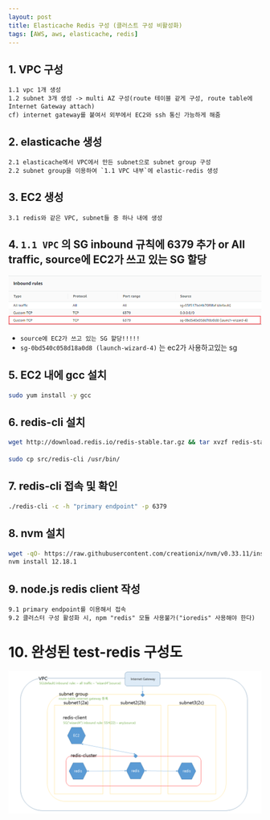 ```yaml
---
layout: post
title: Elasticache Redis 구성 (클러스트 구성 비활성화)
tags: [AWS, aws, elasticache, redis]
---
```


## 1. VPC 구성
    1.1 vpc 1개 생성
    1.2 subnet 3개 생성 -> multi AZ 구성(route 테이블 같게 구성, route table에 Internet Gateway attach)
    cf) internet gateway를 붙여서 외부에서 EC2와 ssh 통신 가능하게 해줌

## 2. elasticache 생성
    2.1 elasticache에서 VPC에서 만든 subnet으로 subnet group 구성
    2.2 subnet group을 이용하여 `1.1 VPC 내부`에 elastic-redis 생성

## 3. EC2 생성
    3.1 redis와 같은 VPC, subnet들 중 하나 내에 생성

## 4. **`1.1 VPC` 의 SG inbound 규칙에  6379 추가  or All traffic, source에 EC2가 쓰고 있는 SG 할당**
![4-inbound-rules](/assets/img/2020-09-15/4-inbound-rules.png)   
- `source에 EC2가 쓰고 있는 SG 할당!!!!!`
- `sg-0bd540c058d18a0d8 (launch-wizard-4)` 는 ec2가 사용하고있는 sg
  
## 5. EC2 내에 gcc 설치
```bash
sudo yum install -y gcc
```

## 6. redis-cli 설치 
```bash
wget http://download.redis.io/redis-stable.tar.gz && tar xvzf redis-stable.tar.gz && cd redis-stable && make

sudo cp src/redis-cli /usr/bin/
```

## 7. redis-cli 접속 및 확인
```bash
./redis-cli -c -h "primary endpoint" -p 6379
```

## 8. nvm 설치
```bash
wget -qO- https://raw.githubusercontent.com/creationix/nvm/v0.33.11/install.sh | bash
nvm install 12.18.1
```
## 9. node.js redis client 작성
    9.1 primary endpoint를 이용해서 접속
    9.2 클러스터 구성 활성화 시, npm "redis" 모듈 사용불가("ioredis" 사용해야 한다)

# 10. 완성된 test-redis 구성도
![10-complete-architecture](/assets/img/2020-09-15/10-complete-architecture.png)
